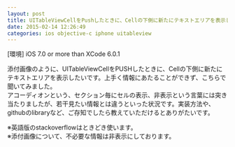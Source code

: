 ```yaml
---
layout: post
title: UITableViewCellをPushしたときに、Cellの下側に新たにテキストエリアを表示したい
date: 2015-02-14 12:26:49
categories: ios objective-c iphone uitableview
---
```

<p>[環境] iOS 7.0 or more than XCode 6.0.1</p>

<p>添付画像のように、UITableViewCellをPUSHしたときに、Cellの下側に新たにテキストエリアを表示したいです。上手く情報にあたることができず、こちらで聞いてみました。<br>
アコーディオンという、セクション毎にセルの表示、非表示という言葉には突き当たりましたが、若干見たい情報とは違うといった状況です。実装方法や、githubのlibraryなど、ご存知でしたら教えていただけるとありがたいです。<img src="https://i.stack.imgur.com/NqwKZ.png" alt=""></p>

<p>※英語版のstackoverflowはときどき使います。<br>
※添付画像について、不必要な情報は非表示にしております。</p>
